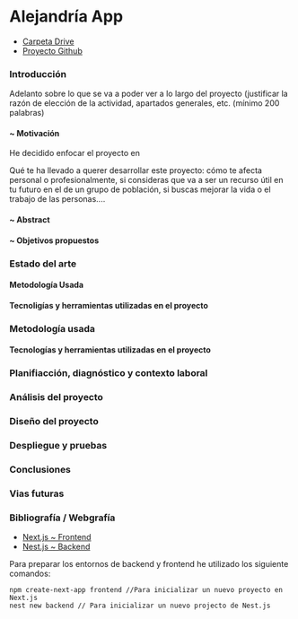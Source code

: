 # Alejandría App

* [Carpeta Drive](https://drive.google.com/drive/u/0/folders/1LCrwoxZ1jTIIicVqpDUUJAT_7SwkN78d)
* [Proyecto Github](https://github.com/indentando/alejandria)

### Introducción


Adelanto sobre lo que se va a
poder ver a lo largo del proyecto (justificar la
razón de elección de la actividad, apartados
generales, etc. (mínimo 200 palabras)

#### ~ Motivación
He decidido enfocar el proyecto en

Qué te ha llevado a querer
desarrollar este proyecto: cómo te afecta
personal o profesionalmente, si consideras
que va a ser un recurso útil en tu futuro en el
de un grupo de población, si buscas mejorar
la vida o el trabajo de las personas....

#### ~ Abstract
#### ~ Objetivos propuestos

### Estado del arte
#### Metodología Usada
#### Tecnoligías y herramientas utilizadas en el proyecto

### Metodología usada
#### Tecnologías y herramientas utilizadas en el proyecto

### Planifiacción, diagnóstico y contexto laboral
### Análisis del proyecto
### Diseño del proyecto
### Despliegue y pruebas
### Conclusiones
### Vias futuras

### Bibliografía / Webgrafía
* [Next.js ~ Frontend](https://nextjs.org/)
* [Nest.js ~ Backend](https://nestjs.com/)

Para preparar los entornos de backend y frontend he utilizado los siguiente comandos:
```
npm create-next-app frontend //Para inicializar un nuevo proyecto en Next.js
nest new backend // Para inicializar un nuevo projecto de Nest.js
```

